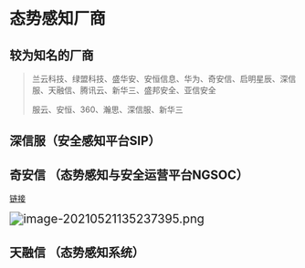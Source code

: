 # 态势感知厂商

## 较为知名的厂商

> 兰云科技、绿盟科技、盛华安、安恒信息、华为、奇安信、启明星辰、深信服、天融信、腾讯云、新华三、盛邦安全、亚信安全
>
> 服云、安恒、360、瀚思、深信服、新华三

## 深信服（安全感知平台SIP）



## 奇安信 （态势感知与安全运营平台NGSOC）

[链接](https://www.qianxin.com/product/detail/pid/34)

<img src="https://i.loli.net/2021/05/21/6riavtyz7bNR1Dg.png" alt="image-20210521135237395.png" style="zoom:150%;" />

## 天融信 （态势感知系统）

